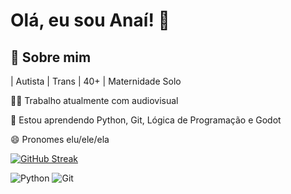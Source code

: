 
# Olá, eu sou Anaí! 👋



## 🚀 Sobre mim


 | Autista |  Trans | 40+ | Maternidade Solo 


👩‍💻 Trabalho atualmente com audiovisual

🧠 Estou aprendendo Python, Git, Lógica de Programação e Godot

😄 Pronomes elu/ele/ela



[![GitHub Streak](https://streak-stats.demolab.com/?user=ANAIDEV&theme=bear&background=000&border=30A3DC&dates=FFF)](https://git.io/streak-stats)


![Python](https://img.shields.io/badge/python-3670A0?style=for-the-badge&logo=python&logoColor=ffdd54)
![Git](https://img.shields.io/badge/GIT-E44C30?style=for-the-badge&logo=git&logoColor=white)



